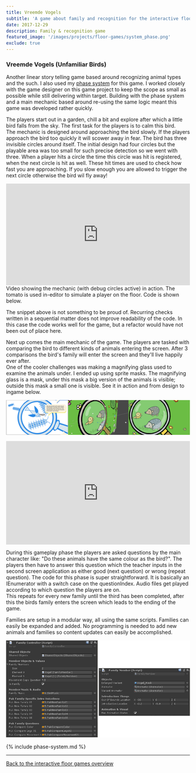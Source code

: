 ```yaml
---
title: Vreemde Vogels
subtitle: 'A game about family and recognition for the interactive floor platform'
date: 2017-12-29
description: Family & recognition game
featured_image: '/images/projects/floor-games/system_phase.png'
exclude: true
---
```


### Vreemde Vogels (Unfamiliar Birds)

Another linear story telling game based around recognizing animal types and the such. I also used my [phase system](#fees) for this game. I worked closely with the game designer on this game project to keep the scope as small as possible while still delivering within target. 
Building with the phase system and a main mechanic based around re-using the same logic meant this game was developed rather quickly.

The players start out in a garden, chill a bit and explore after which a little bird falls from the sky. The first task for the players is to calm this bird.  
The mechanic is designed around approaching the bird slowly. If the players approach the bird too quickly it will scower away in fear. The bird has three invisible circles around itself. The initial design had four circles but the playable area was too small for such precise detection so we went with three. When a player hits a circle the time this circle was hit is registered, when the next circle is hit as well. These hit times are used to check how fast you are approaching. If you slow enough you are allowed to trigger the next circle otherwise the bird wil fly away!
<div style="width:100%;height:0px;position:relative;padding-bottom:55.102%;"><iframe src="https://streamable.com/s/2dj8s/xptvhk" frameborder="0" width="100%" height="100%" allowfullscreen style="width:100%;height:100%;position:absolute;left:0px;top:0px;overflow:hidden;"></iframe></div>
Video showing the mechanic (with debug circles active) in action. The tomato is used in-editor to simulate a player on the floor. Code is shown below.
<script src="https://gist.github.com/Rynji/6a3b6c37eb9ac84e0c6065a75000e350.js" type="text/javascript"></script>

The snippet above is not something to be proud of. Recurring checks written in a sequential matter does not improve readability of the code. In this case the code works well for the game, but a refactor would have not been out of place here.

Next up comes the main mechanic of the game. The players are tasked with comparing the bird to different kinds of animals entering the screen. After 3 comparisons the bird's family will enter the screen and they'll live happily ever after.  
One of the cooler challenges was making a magnifying glass used to examine the animals under. I ended up using sprite masks. The magnifying glass is a mask, under this mask a big version of the animals is visible; outside this mask a small one is visible. See it in action and from design to ingame below.

![](/images/projects/floor-games/vreemdevogels/vogels_vergrootglas_collage.png)
<div style="width:100%;height:0px;position:relative;padding-bottom:56.098%;"><iframe src="https://streamable.com/s/5ha38/osgmrh" frameborder="0" width="100%" height="100%" allowfullscreen style="width:100%;height:100%;position:absolute;left:0px;top:0px;overflow:hidden;"></iframe></div>

During this gameplay phase the players are asked questions by the main character like: "Do these animals have the same colour as the bird?". The players then have to answer this question which the teacher inputs in the second screen application as either good (next question) or wrong (repeat question). The code for this phase is super straightforward. It is basically an IEnumerator with a switch case on the questionIndex. Audio files get played according to which question the players are on.  
This repeats for every new family until the third has been completed, after this the birds family enters the screen which leads to the ending of the game.

Families are setup in a modular way, all using the same scripts. Families can easily be expanded and added. No programming is needed to add new animals and families so content updates can easily be accomplished.

![](/images/projects/floor-games/vreemdevogels/family_setup.png)


{% include phase-system.md %}

----

[Back to the interactive floor games overview](/project/interactive-floor-games)




